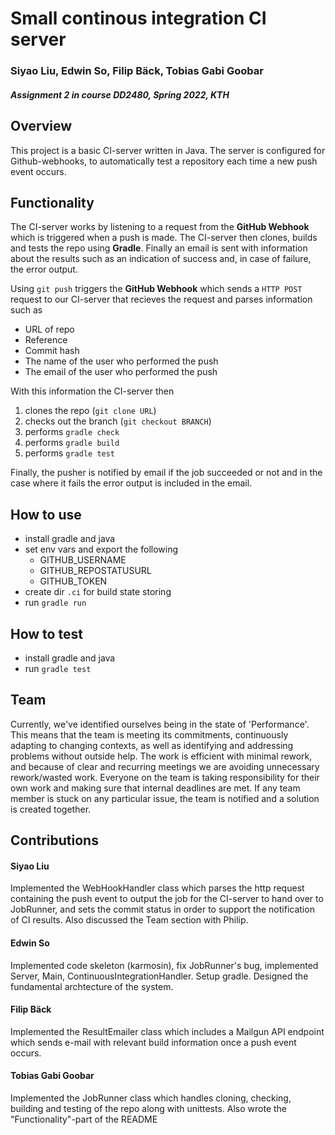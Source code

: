 # Small continous integration CI server
### Siyao Liu, Edwin So, Filip Bäck, Tobias Gabi Goobar
#### *Assignment 2 in course DD2480, Spring 2022, KTH*

## Overview
This project is a basic CI-server written in Java. The server is configured for Github-webhooks,
to automatically test a repository each time a new push event occurs.

## Functionality 
The CI-server works by listening to a request from the **GitHub Webhook** which is triggered when a push is made. The CI-server then clones, builds and tests the repo using **Gradle**. Finally an email is sent with information about the results such as an indication of success and, in case of failure, the error output.

Using `git push` triggers the **GitHub Webhook** which sends a `HTTP POST` request to our CI-server that recieves the request and parses information such as 
- URL of repo
- Reference
- Commit hash
- The name of the user who performed the push
- The email of the user who performed the push

With this information the CI-server then
1. clones the repo (`git clone URL`)
2. checks out the branch (`git checkout BRANCH`)
3. performs `gradle check`
4. performs `gradle build`
5. performs `gradle test`

Finally, the pusher is notified by email if the job succeeded or not and in the case where it fails the error output is included in the email.

## How to use

- install gradle and java
- set env vars and export the following
    - GITHUB_USERNAME
    - GITHUB_REPOSTATUSURL
    - GITHUB_TOKEN
- create dir `.ci` for build state storing
- run `gradle run`

## How to test

- install gradle and java
- run `gradle test`

## Team
Currently, we've identified ourselves being in the state of 'Performance'. This means that the team is meeting its commitments,
continuously adapting to changing contexts, as well as identifying and addressing problems without outside help. The work
is efficient with minimal rework, and because of clear and recurring meetings we are avoiding unnecessary rework/wasted work.
Everyone on the team is taking responsibility for their own work and making sure that internal deadlines are met. If any team member
is stuck on any particular issue, the team is notified and a solution is created together. 

## Contributions

#### Siyao Liu

Implemented the WebHookHandler class which parses the http request containing the push event to output the job for the CI-server to hand over to JobRunner, and sets the commit status in order to support the notification of CI results. Also discussed the Team section with Philip.

#### Edwin So

Implemented code skeleton (karmosin), fix JobRunner's bug, implemented Server, Main, ContinuousIntegrationHandler. Setup gradle. Designed the fundamental archtecture of the system. 

#### Filip Bäck
Implemented the ResultEmailer class which includes a Mailgun API endpoint which sends e-mail with
relevant build information once a push event occurs.

#### Tobias Gabi Goobar

Implemented the JobRunner class which handles cloning, checking, building and testing of the repo along with unittests. Also wrote the "Functionality"-part of the README
